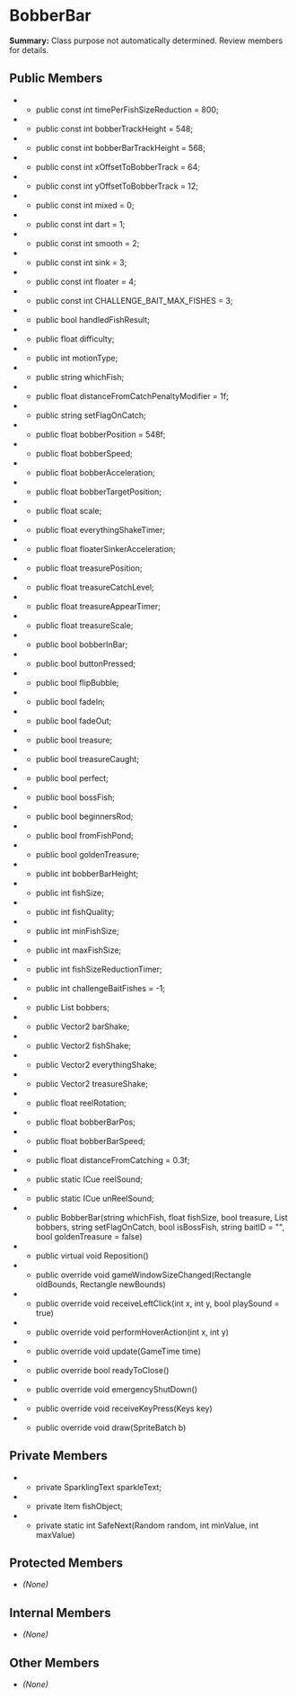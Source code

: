 # BobberBar

**Summary:** Class purpose not automatically determined. Review members for details.

## Public Members
- - public const int timePerFishSizeReduction = 800;
- - public const int bobberTrackHeight = 548;
- - public const int bobberBarTrackHeight = 568;
- - public const int xOffsetToBobberTrack = 64;
- - public const int yOffsetToBobberTrack = 12;
- - public const int mixed = 0;
- - public const int dart = 1;
- - public const int smooth = 2;
- - public const int sink = 3;
- - public const int floater = 4;
- - public const int CHALLENGE_BAIT_MAX_FISHES = 3;
- - public bool handledFishResult;
- - public float difficulty;
- - public int motionType;
- - public string whichFish;
- - public float distanceFromCatchPenaltyModifier = 1f;
- - public string setFlagOnCatch;
- - public float bobberPosition = 548f;
- - public float bobberSpeed;
- - public float bobberAcceleration;
- - public float bobberTargetPosition;
- - public float scale;
- - public float everythingShakeTimer;
- - public float floaterSinkerAcceleration;
- - public float treasurePosition;
- - public float treasureCatchLevel;
- - public float treasureAppearTimer;
- - public float treasureScale;
- - public bool bobberInBar;
- - public bool buttonPressed;
- - public bool flipBubble;
- - public bool fadeIn;
- - public bool fadeOut;
- - public bool treasure;
- - public bool treasureCaught;
- - public bool perfect;
- - public bool bossFish;
- - public bool beginnersRod;
- - public bool fromFishPond;
- - public bool goldenTreasure;
- - public int bobberBarHeight;
- - public int fishSize;
- - public int fishQuality;
- - public int minFishSize;
- - public int maxFishSize;
- - public int fishSizeReductionTimer;
- - public int challengeBaitFishes = -1;
- - public List<string> bobbers;
- - public Vector2 barShake;
- - public Vector2 fishShake;
- - public Vector2 everythingShake;
- - public Vector2 treasureShake;
- - public float reelRotation;
- - public float bobberBarPos;
- - public float bobberBarSpeed;
- - public float distanceFromCatching = 0.3f;
- - public static ICue reelSound;
- - public static ICue unReelSound;
- - public BobberBar(string whichFish, float fishSize, bool treasure, List<string> bobbers, string setFlagOnCatch, bool isBossFish, string baitID = "", bool goldenTreasure = false)
- - public virtual void Reposition()
- - public override void gameWindowSizeChanged(Rectangle oldBounds, Rectangle newBounds)
- - public override void receiveLeftClick(int x, int y, bool playSound = true)
- - public override void performHoverAction(int x, int y)
- - public override void update(GameTime time)
- - public override bool readyToClose()
- - public override void emergencyShutDown()
- - public override void receiveKeyPress(Keys key)
- - public override void draw(SpriteBatch b)

## Private Members
- - private SparklingText sparkleText;
- - private Item fishObject;
- - private static int SafeNext(Random random, int minValue, int maxValue)

## Protected Members
- *(None)*

## Internal Members
- *(None)*

## Other Members
- *(None)*
